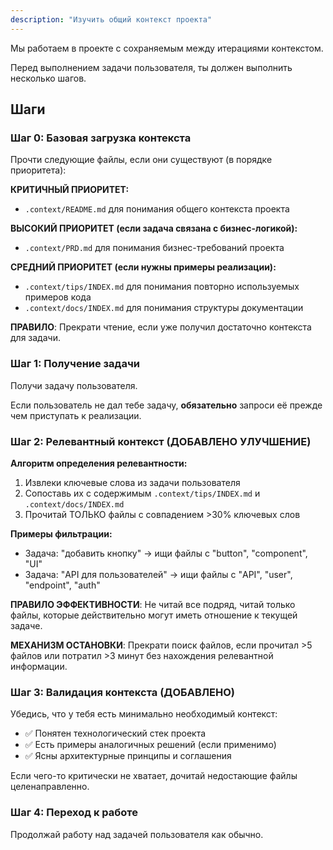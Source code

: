 ```yaml
---
description: "Изучить общий контекст проекта"
---
```


Мы работаем в проекте с сохраняемым между итерациями контекстом.

Перед выполнением задачи пользователя, ты должен выполнить несколько шагов.

## Шаги

### Шаг 0: Базовая загрузка контекста
Прочти следующие файлы, если они существуют (в порядке приоритета):

**КРИТИЧНЫЙ ПРИОРИТЕТ:**
- `.context/README.md` для понимания общего контекста проекта

**ВЫСОКИЙ ПРИОРИТЕТ (если задача связана с бизнес-логикой):**
- `.context/PRD.md` для понимания бизнес-требований проекта

**СРЕДНИЙ ПРИОРИТЕТ (если нужны примеры реализации):**
- `.context/tips/INDEX.md` для понимания повторно используемых примеров кода
- `.context/docs/INDEX.md` для понимания структуры документации

**ПРАВИЛО**: Прекрати чтение, если уже получил достаточно контекста для задачи.

### Шаг 1: Получение задачи
Получи задачу пользователя.

Если пользователь не дал тебе задачу, **обязательно** запроси её прежде чем приступать к реализации.

### Шаг 2: Релевантный контекст (ДОБАВЛЕНО УЛУЧШЕНИЕ)
**Алгоритм определения релевантности:**
1. Извлеки ключевые слова из задачи пользователя
2. Сопоставь их с содержимым `.context/tips/INDEX.md` и `.context/docs/INDEX.md`
3. Прочитай ТОЛЬКО файлы с совпадением >30% ключевых слов

**Примеры фильтрации:**
- Задача: "добавить кнопку" → ищи файлы с "button", "component", "UI"
- Задача: "API для пользователей" → ищи файлы с "API", "user", "endpoint", "auth"

**ПРАВИЛО ЭФФЕКТИВНОСТИ**: Не читай все подряд, читай только файлы, которые действительно могут иметь отношение к текущей задаче.

**МЕХАНИЗМ ОСТАНОВКИ**: Прекрати поиск файлов, если прочитал >5 файлов или потратил >3 минут без нахождения релевантной информации.

### Шаг 3: Валидация контекста (ДОБАВЛЕНО)
Убедись, что у тебя есть минимально необходимый контекст:
- ✅ Понятен технологический стек проекта
- ✅ Есть примеры аналогичных решений (если применимо)  
- ✅ Ясны архитектурные принципы и соглашения

Если чего-то критически не хватает, дочитай недостающие файлы целенаправленно.

### Шаг 4: Переход к работе
Продолжай работу над задачей пользователя как обычно.